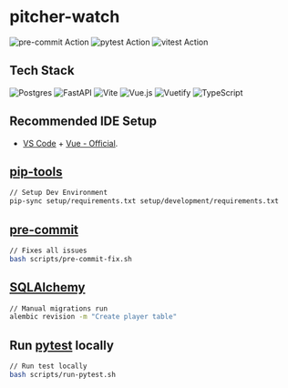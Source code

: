 # pitcher-watch

![pre-commit Action](https://github.com/btambara/pitcher-watch/actions/workflows/pre-commit.yml/badge.svg)
![pytest Action](https://github.com/btambara/pitcher-watch/actions/workflows/pytest.yml/badge.svg)
![vitest Action](https://github.com/btambara/pitcher-watch/actions/workflows/vitest.yml/badge.svg)

## Tech Stack

![Postgres](https://img.shields.io/badge/postgres-%23316192.svg?style=for-the-badge&logo=postgresql&logoColor=white)
![FastAPI](https://img.shields.io/badge/FastAPI-005571?style=for-the-badge&logo=fastapi)
![Vite](https://img.shields.io/badge/vite-%23646CFF.svg?style=for-the-badge&logo=vite&logoColor=white)
![Vue.js](https://img.shields.io/badge/vuejs-%2335495e.svg?style=for-the-badge&logo=vuedotjs&logoColor=%234FC08D)
![Vuetify](https://img.shields.io/badge/Vuetify-1867C0?style=for-the-badge&logo=vuetify&logoColor=AEDDFF)
![TypeScript](https://img.shields.io/badge/typescript-%23007ACC.svg?style=for-the-badge&logo=typescript&logoColor=white)

## Recommended IDE Setup

- [VS Code](https://code.visualstudio.com/) + [Vue - Official](https://marketplace.visualstudio.com/items?itemName=Vue.volar).

## [pip-tools](https://pypi.org/project/pip-tools/)

``` bash
// Setup Dev Environment
pip-sync setup/requirements.txt setup/development/requirements.txt
```

## [pre-commit](https://pre-commit.com/)

``` bash
// Fixes all issues
bash scripts/pre-commit-fix.sh
```

## [SQLAlchemy](https://www.sqlalchemy.org/)

``` bash
// Manual migrations run
alembic revision -m "Create player table"
```

## Run [pytest](https://docs.pytest.org/en/8.0.x/) locally

``` bash
// Run test locally
bash scripts/run-pytest.sh
```

